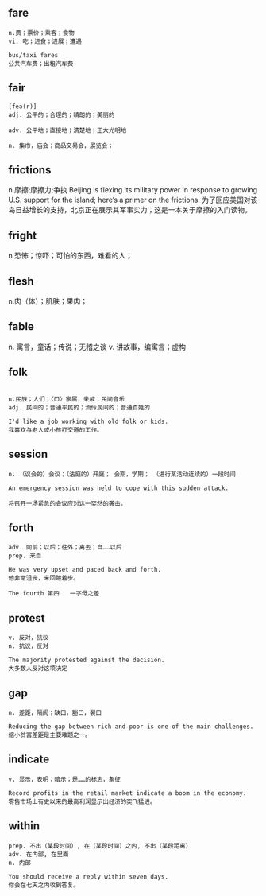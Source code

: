 
## fare
```
n.费；票价；乘客；食物
vi. 吃；进食；进展；遭遇

bus/taxi fares
公共汽车费；出租汽车费
```

## fair
```
[feə(r)]
adj. 公平的；合理的；晴朗的；美丽的

adv. 公平地；直接地；清楚地；正大光明地

n. 集市，庙会；商品交易会，展览会；
```

## frictions
n 摩擦;摩擦力;争执
Beijing is flexing its military power in response to growing U.S. support for the island; here’s a primer on the frictions.
为了回应美国对该岛日益增长的支持，北京正在展示其军事实力；这是一本关于摩擦的入门读物。

## fright
n 恐怖；惊吓；可怕的东西，难看的人；

## flesh
n.肉（体）；肌肤；果肉；

## fable
n. 寓言，童话；传说；无稽之谈
v. 讲故事，编寓言；虚构

## folk
```

n.民族；人们；〈口〉家属，亲戚；民间音乐
adj. 民间的；普通平民的；流传民间的；普通百姓的

I'd like a job working with old folk or kids.
我喜欢与老人或小孩打交道的工作。
```
## session
```
n. （议会的）会议；（法庭的）开庭； 会期，学期； （进行某活动连续的）一段时间

An emergency session was held to cope with this sudden attack.

将召开一场紧急的会议应对这一突然的袭击。
```
## forth
```
adv. 向前；以后；往外；离去；自……以后
prep. 来自

He was very upset and paced back and forth.
他非常沮丧，来回踱着步。

The fourth 第四   一字母之差
```
## protest
```
v. 反对，抗议
n. 抗议，反对

The majority protested against the decision.
大多数人反对这项决定
```
## gap
```
n. 差距，隔阂；缺口，豁口，裂口

Reducing the gap between rich and poor is one of the main challenges.
缩小贫富差距是主要难题之一。
```
## indicate
```
v. 显示，表明；暗示；是……的标志，象征

Record profits in the retail market indicate a boom in the economy.
零售市场上有史以来的最高利润显示出经济的突飞猛进。
```
## within
```
prep. 不出（某段时间）, 在（某段时间）之内, 不出（某段距离）
adv. 在内部, 在里面
n. 内部

You should receive a reply within seven days.
你会在七天之内收到答复。
```